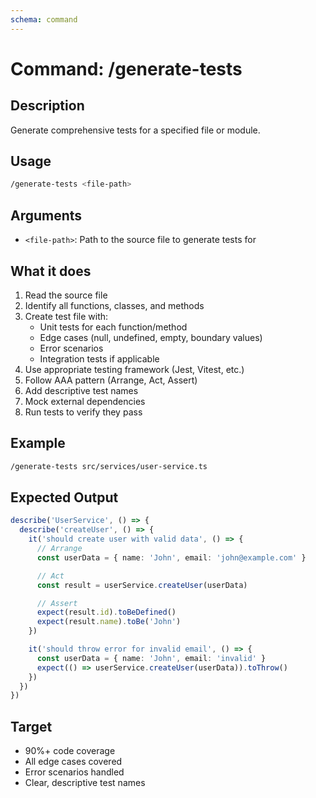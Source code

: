 ```yaml
---
schema: command
---
```


# Command: /generate-tests

## Description
Generate comprehensive tests for a specified file or module.

## Usage
```bash
/generate-tests <file-path>
```

## Arguments
- `<file-path>`: Path to the source file to generate tests for

## What it does

1. Read the source file
2. Identify all functions, classes, and methods
3. Create test file with:
   - Unit tests for each function/method
   - Edge cases (null, undefined, empty, boundary values)
   - Error scenarios
   - Integration tests if applicable
4. Use appropriate testing framework (Jest, Vitest, etc.)
5. Follow AAA pattern (Arrange, Act, Assert)
6. Add descriptive test names
7. Mock external dependencies
8. Run tests to verify they pass

## Example

```bash
/generate-tests src/services/user-service.ts
```

## Expected Output

```typescript
describe('UserService', () => {
  describe('createUser', () => {
    it('should create user with valid data', () => {
      // Arrange
      const userData = { name: 'John', email: 'john@example.com' }

      // Act
      const result = userService.createUser(userData)

      // Assert
      expect(result.id).toBeDefined()
      expect(result.name).toBe('John')
    })

    it('should throw error for invalid email', () => {
      const userData = { name: 'John', email: 'invalid' }
      expect(() => userService.createUser(userData)).toThrow()
    })
  })
})
```

## Target
- 90%+ code coverage
- All edge cases covered
- Error scenarios handled
- Clear, descriptive test names
